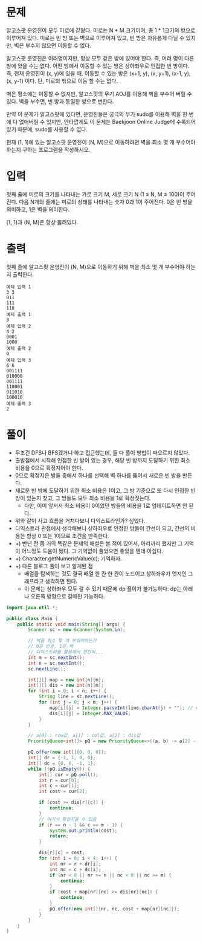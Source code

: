# 문제
알고스팟 운영진이 모두 미로에 갇혔다. 미로는 N * M 크기이며, 총 1 * 1크기의 방으로 이루어져 있다. 미로는 빈 방 또는 벽으로 이루어져 있고, 빈 방은 자유롭게 다닐 수 있지만, 벽은 부수지 않으면 이동할 수 없다.

알고스팟 운영진은 여러명이지만, 항상 모두 같은 방에 있어야 한다. 즉, 여러 명이 다른 방에 있을 수는 없다. 어떤 방에서 이동할 수 있는 방은 상하좌우로 인접한 빈 방이다. 즉, 현재 운영진이 (x, y)에 있을 때, 이동할 수 있는 방은 (x+1, y), (x, y+1), (x-1, y), (x, y-1) 이다. 단, 미로의 밖으로 이동 할 수는 없다.

벽은 평소에는 이동할 수 없지만, 알고스팟의 무기 AOJ를 이용해 벽을 부수어 버릴 수 있다. 벽을 부수면, 빈 방과 동일한 방으로 변한다.

만약 이 문제가 알고스팟에 있다면, 운영진들은 궁극의 무기 sudo를 이용해 벽을 한 번에 다 없애버릴 수 있지만, 안타깝게도 이 문제는 Baekjoon Online Judge에 수록되어 있기 때문에, sudo를 사용할 수 없다.

현재 (1, 1)에 있는 알고스팟 운영진이 (N, M)으로 이동하려면 벽을 최소 몇 개 부수어야 하는지 구하는 프로그램을 작성하시오.

# 입력
첫째 줄에 미로의 크기를 나타내는 가로 크기 M, 세로 크기 N (1 ≤ N, M ≤ 100)이 주어진다. 다음 N개의 줄에는 미로의 상태를 나타내는 숫자 0과 1이 주어진다. 0은 빈 방을 의미하고, 1은 벽을 의미한다.

(1, 1)과 (N, M)은 항상 뚫려있다.

# 출력
첫째 줄에 알고스팟 운영진이 (N, M)으로 이동하기 위해 벽을 최소 몇 개 부수어야 하는지 출력한다.
```
예제 입력 1
3 3
011
111
110
예제 출력 1
3
예제 입력 2
4 2
0001
1000
예제 출력 2
0
예제 입력 3
6 6
001111
010000
001111
110001
011010
100010
예제 출력 3
2
```

# 풀이
- 무조건 DFS나 BFS겠거니 하고 접근했는데, 둘 다 풀이 방법이 떠오르지 않았다.
- 출발점에서 시작해 인접한 빈 방이 있는 경우, 해당 빈 방까지 도달하기 위한 최소 비용을 0으로 확정지어야 한다.
- 0으로 확정지은 방들 중에서 하나를 선택해 벽 하나를 뚫어서 새로운 빈 방을 만든다.
- 새로운 빈 방에 도달하기 위한 최소 비용은 1이고, 그 방 기준으로 또 다시 인접한 빈 방이 있는지 찾고, 그 방들도 모두 최소 비용을 1로 확정짓는다.
  - 다만, 이미 앞서서 최소 비용이 0이었던 방들의 비용을 1로 업데이트하면 안 된다.
- 위와 같이 사고 흐름을 거치다보니 다익스트라인가? 싶었다.
- 다익스트라 관점에서 생각해보니 상하좌우로 인접한 방들이 간선이 되고, 간선의 비용은 항상 0 또는 1이므로 조건을 만족한다.
- +) 반년 전 쯤 거의 똑같은 문제의 해설은 본 적이 있어서, 아리까리 했지만 그 기억이 어느정도 도움이 됐다. 그 기억없이 풀었으면 좋았을 텐데 아쉽다.
- +) Character.getNumericValue(c); 기억하자.
- +) 다른 블로그 풀이 보고 알게된 점
  - 배열을 탐색하는 것도 결국 배열 한 칸 한 칸이 노드이고 상하좌우가 엣지인 그래프라고 생각하면 된다.
  - 이 문제는 상하좌우 모두 갈 수 있기 때문에 dp 풀이가 불가능하다. dp는 아래나 오른쪽 방향으로 갈때만 가능하다.

```java
import java.util.*;

public class Main {
    public static void main(String[] args) {
        Scanner sc = new Scanner(System.in);

        // 벽을 최소 몇 개 부숴야하는가
        // 0은 빈방, 1은 벽
        // 다익스트라를 활용해서 한칸씩...
        int m = sc.nextInt();
        int n = sc.nextInt();
        sc.nextLine();

        int[][] map = new int[n][m];
        int[][] dis = new int[n][m];
        for (int i = 0; i < n; i++) {
            String line = sc.nextLine();
            for (int j = 0; j < m; j++) {
                map[i][j] = Integer.parseInt(line.charAt(j) + ""); // Character.numericValue였나 함수 뭐였지
                dis[i][j] = Integer.MAX_VALUE;
            }
        }

        // a[0] : row값, a[1] : col값, a[2] : dis값
        PriorityQueue<int[]> pQ = new PriorityQueue<>((a, b) -> a[2] - b[2]);

        pQ.offer(new int[]{0, 0, 0});
        int[] dr = {-1, 1, 0, 0};
        int[] dc = {0, 0, -1, 1};
        while (!pQ.isEmpty()) {
            int[] cur = pQ.poll();
            int r = cur[0];
            int c = cur[1];
            int cost = cur[2];

            if (cost >= dis[r][c]) {
                continue;
            }
            // 여기서 확정지을 수 있음
            if (r == n - 1 && c == m - 1) {
                System.out.println(cost);
                return;
            }

            dis[r][c] = cost;
            for (int i = 0; i < 4; i++) {
                int nr = r + dr[i];
                int nc = c + dc[i];
                if (nr < 0 || nr >= n || nc < 0 || nc >= m) {
                    continue;
                }
                if (cost + map[nr][nc] >= dis[nr][nc]) {
                    continue;
                }
                pQ.offer(new int[]{nr, nc, cost + map[nr][nc]});
            }
        }
    }
}

```
